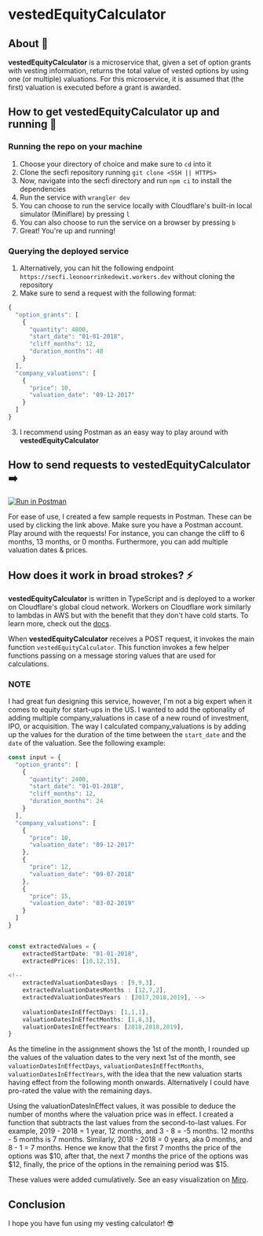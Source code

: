 # vestedEquityCalculator

## About 🧮

**vestedEquityCalculator** is a microservice that, given a set of option grants with vesting information, returns the total value of vested options by using one (or multiple) valuations. For this microservice, it is assumed that (the first) valuation is executed before a grant is awarded.

## How to get **vestedEquityCalculator** up and running 🚀
### Running the repo on your machine
1. Choose your directory of choice and make sure to `cd` into it
2. Clone the secfi repository running `git clone <SSH || HTTPS>`
3. Now, navigate into the secfi directory and run `npm ci` to install the dependencies
4. Run the service with `wrangler dev`
5. You can choose to run the service locally with Cloudflare's built-in local simulator (Miniflare) by pressing `l`
6. You can also choose to run the service on a browser by pressing `b`
7. Great! You're up and running! 

### Querying the deployed service
1. Alternatively, you can hit the following endpoint `https://secfi.leonoorrinkedewit.workers.dev` without cloning the repository
2. Make sure to send a request with the following format: 

```ts
{
  "option_grants": [
    {
      "quantity": 4800,
      "start_date": "01-01-2018",
      "cliff_months": 12,
      "duration_months": 48
    }
  ],
  "company_valuations": [
    {
      "price": 10,
      "valuation_date": "09-12-2017"
    }
  ]
}
```
3. I recommend using Postman as an easy way to play around with **vestedEquityCalculator**

## How to send requests to **vestedEquityCalculator** ➡️
[![Run in Postman](https://run.pstmn.io/button.svg)](https://app.getpostman.com/run-collection/a9d44dcd10a3857f63f4?action=collection%2Fimport)

For ease of use, I created a few sample requests in Postman. These can be used by clicking the link above. Make sure you have a Postman account. Play around with the requests! For instance, you can change the cliff to 6 months, 13 months, or 0 months. Furthermore, you can add multiple valuation dates & prices.

## How does it work in broad strokes? ⚡️
**vestedEquityCalculator** is written in TypeScript and is deployed to a worker on Cloudflare's global cloud network. Workers on Cloudflare work similarly to lambdas in AWS but with the benefit that they don't have cold starts. To learn more, check out the [docs](https://developers.cloudflare.com/workers/).

When **vestedEquityCalculator** receives a POST request, it invokes the main function `vestedEquityCalculator`. This function invokes a few helper functions passing on a message storing values that are used for calculations. 

### NOTE
I had great fun designing this service, however, I'm not a big expert when it comes to equity for start-ups in the US. I wanted to add the optionality of adding multiple company_valuations in case of a new round of investment, IPO, or acquisition. The way I calculated company_valuations is by adding up the values for the duration of the time between the `start_date` and the `date` of the valuation. See the following example:

```ts
const input = {
  "option_grants": [
    {
      "quantity": 2400,
      "start_date": "01-01-2018",
      "cliff_months": 12,
      "duration_months": 24
    }
  ],
  "company_valuations": [
    {
      "price": 10,
      "valuation_date": "09-12-2017"
    },
    {
      "price": 12,
      "valuation_date": "09-07-2018" 
    },
    {
      "price": 15,
      "valuation_date": "03-02-2019"
    }
  ]
}


const extractedValues = {
    extractedStartDate: "01-01-2018", 
    extractedPrices: [10,12,15],
    
<!--
    extractedValuationDatesDays : [9,9,3],
    extractedValuationDatesMonths : [12,7,2],
    extractedValuationDatesYears : [2017,2018,2019], -->
    
    valuationDatesInEffectDays: [1,1,1],
    valuationDatesInEffectMonths: [1,8,3],
    valuationDatesInEffectYears: [2018,2018,2019],
}
```
As the timeline in the assignment shows the 1st of the month, I rounded up the values of the valuation dates to the very next 1st of the month, see `valuationDatesInEffectDays`, `valuationDatesInEffectMonths`, `valuationDatesInEffectYears`, with the idea that the new valuation starts having effect from the following month onwards. Alternatively I could have pro-rated the value with the remaining days.

Using the valuationDatesInEffect values, it was possible to deduce the number of months where the valuation price was in effect. I created a function that subtracts the last values from the second-to-last values. For example, 2019 - 2018 = 1 year, 12 months, and 3 - 8 = -5 months. 12 months - 5 months is 7 months. Similarly, 2018 - 2018 = 0 years, aka 0 months, and 8 - 1 = 7 months. Hence we know that the first 7 months the price of the options was $10, after that, the next 7 months the price of the options was $12, finally, the price of the options in the remaining period was $15. 

These values were added cumulatively. See an easy visualization on [Miro](https://miro.com/app/board/uXjVPCxg-M4=/?moveToWidget=3458764539622709001&cot=14). 

## Conclusion

I hope you have fun using my vesting calculator! 😎
